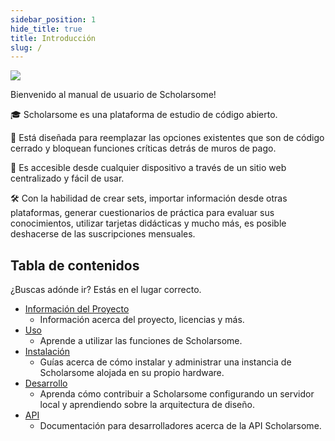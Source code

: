 ```yaml
---
sidebar_position: 1
hide_title: true
title: Introducción
slug: /
---
```


![](/img/logo.svg)

Bienvenido al manual de usuario de Scholarsome!

🎓 Scholarsome es una plataforma de estudio de código abierto.

💸️ Está diseñada para reemplazar las opciones existentes que son de código cerrado y bloquean funciones críticas detrás de muros de pago.

📱 Es accesible desde cualquier dispositivo a través de un sitio web centralizado y fácil de usar.

🛠 Con la habilidad de crear sets, importar información desde otras plataformas, generar cuestionarios de práctica para evaluar sus conocimientos, utilizar tarjetas didácticas y mucho más, es posible deshacerse de las suscripciones mensuales.

## Tabla de contenidos

¿Buscas adónde ir? Estás en el lugar correcto.

- [Información del Proyecto](/project-information/about)
  - Información acerca del proyecto, licencias y más.
- [Uso](/usage/overview.md)
  - Aprende a utilizar las funciones de Scholarsome.
- [Instalación](/installation/prerequisites)
  - Guías acerca de cómo instalar y administrar una instancia de Scholarsome alojada en su propio hardware.
- [Desarrollo](/development/development-guide)
  - Aprenda cómo contribuir a Scholarsome configurando un servidor local y aprendiendo sobre la arquitectura de diseño.
- [API](/api)
  - Documentación para desarrolladores acerca de la API Scholarsome.
